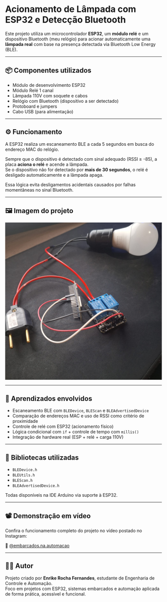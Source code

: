 # Acionamento de Lâmpada com ESP32 e Detecção Bluetooth

Este projeto utiliza um microcontrolador **ESP32**, um **módulo relé** e um dispositivo Bluetooth (meu relógio) para acionar automaticamente uma **lâmpada real** com base na presença detectada via Bluetooth Low Energy (BLE).

---

## 📦 Componentes utilizados

- Módulo de desenvolvimento ESP32  
- Módulo Relé 1 canal  
- Lâmpada 110V com soquete e cabos  
- Relógio com Bluetooth (dispositivo a ser detectado)  
- Protoboard e jumpers  
- Cabo USB (para alimentação)

---

## ⚙️ Funcionamento

A ESP32 realiza um escaneamento BLE a cada 5 segundos em busca do endereço MAC do relógio.

Sempre que o dispositivo é detectado com sinal adequado (RSSI ≥ -85), a placa **aciona o relé** e acende a lâmpada.  
Se o dispositivo não for detectado por **mais de 30 segundos**, o relé é desligado automaticamente e a lâmpada apaga.

Essa lógica evita desligamentos acidentais causados por falhas momentâneas no sinal Bluetooth.

---

## 🖼️ Imagem do projeto

![Acionamento por Presença Bluetooth](./imagem.jpg)

---

## 🧠 Aprendizados envolvidos

- Escaneamento BLE com `BLEDevice`, `BLEScan` e `BLEAdvertisedDevice`  
- Comparação de endereços MAC e uso de RSSI como critério de proximidade  
- Controle de relé com ESP32 (acionamento físico)  
- Lógica condicional com `if` + controle de tempo com `millis()`  
- Integração de hardware real (ESP + relé + carga 110V)

---

## 📘 Bibliotecas utilizadas

- `BLEDevice.h`  
- `BLEUtils.h`  
- `BLEScan.h`  
- `BLEAdvertisedDevice.h`

Todas disponíveis na IDE Arduino via suporte à ESP32.

---

## 📽️ Demonstração em vídeo

Confira o funcionamento completo do projeto no vídeo postado no Instagram:

🔗 [@embarcados.na.automacao](https://www.instagram.com/embarcados.na.automacao)

---

## 👨‍💻 Autor

Projeto criado por **Enrike Rocha Fernandes**, estudante de Engenharia de Controle e Automação.  
Foco em projetos com ESP32, sistemas embarcados e automação aplicada de forma prática, acessível e funcional.
